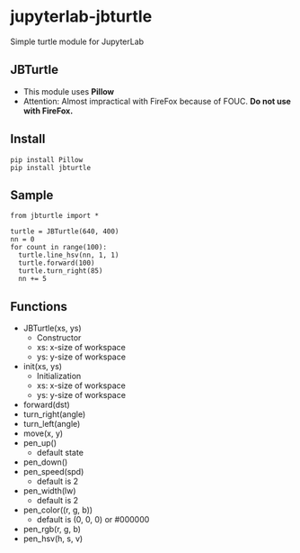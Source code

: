 # jupyterlab-jbturtle
Simple turtle module for JupyterLab

## JBTurtle
* This module uses **Pillow**
* Attention: Almost impractical with FireFox because of FOUC. **Do not use with FireFox.**

## Install
```
pip install Pillow
pip install jbturtle
``` 
## Sample
```
from jbturtle import *

turtle = JBTurtle(640, 400)
nn = 0
for count in range(100):
  turtle.line_hsv(nn, 1, 1)
  turtle.forward(100)
  turtle.turn_right(85)
  nn += 5
```
## Functions
* JBTurtle(xs, ys)
  * Constructor
  * xs: x-size of workspace
  * ys: y-size of workspace
* init(xs, ys)
  * Initialization
  * xs: x-size of workspace
  * ys: y-size of workspace
* forward(dst)
* turn_right(angle)
* turn_left(angle)
* move(x, y)
* pen_up()
  * default state
* pen_down()       
* pen_speed(spd)
  * default is 2
* pen_width(lw)
  * default is 2
* pen_color((r, g, b))
  * default is (0, 0, 0) or #000000
* pen_rgb(r, g, b)
* pen_hsv(h, s, v)
